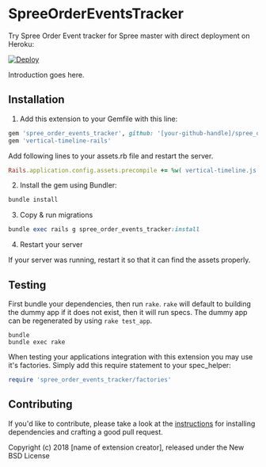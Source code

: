 SpreeOrderEventsTracker
=======================

Try Spree Order Event tracker for Spree master with direct deployment on Heroku:

[![Deploy](https://www.herokucdn.com/deploy/button.svg)](https://heroku.com/deploy?template=https://github.com/himanshumishra31/testorderevents)

Introduction goes here.

## Installation

1. Add this extension to your Gemfile with this line:
  ```ruby
  gem 'spree_order_events_tracker', github: '[your-github-handle]/spree_order_events_tracker'
  gem 'vertical-timeline-rails'
  ```

Add following lines to your assets.rb file and restart the server.
  ```ruby
  Rails.application.config.assets.precompile += %w( vertical-timeline.js vertical-timeline.css )
  ```

2. Install the gem using Bundler:
  ```ruby
  bundle install
  ```

3. Copy & run migrations
  ```ruby
  bundle exec rails g spree_order_events_tracker:install
  ```

4. Restart your server

  If your server was running, restart it so that it can find the assets properly.

## Testing

First bundle your dependencies, then run `rake`. `rake` will default to building the dummy app if it does not exist, then it will run specs. The dummy app can be regenerated by using `rake test_app`.

```shell
bundle
bundle exec rake
```

When testing your applications integration with this extension you may use it's factories.
Simply add this require statement to your spec_helper:

```ruby
require 'spree_order_events_tracker/factories'
```


## Contributing

If you'd like to contribute, please take a look at the
[instructions](CONTRIBUTING.md) for installing dependencies and crafting a good
pull request.

Copyright (c) 2018 [name of extension creator], released under the New BSD License
